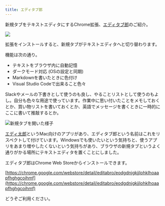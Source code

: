 ```yaml
---
title: エディタブ郎
---
```

新規タブをテキストエディタにするChrome拡張、[エディタブ郎](https://chrome.google.com/webstore/detail/editabro/eodgdnjgkjjlohklhoaapfhghgcoihmf)のご紹介。

![](https://lh3.googleusercontent.com/docs/ADP-6oEkaiSs3WjJEubnYrcKEd_3qqOeSvI7mmtG1gjwBLwLJ8I_MSAAwrx0ASkyTs_xNr4NNbZEoHIb52DwvZgeXRd4xHHjaObMNdgMTPXr89zFWoVxObuNZvnyktThId5MOrXMUp4h8u44G3Pm0K_0F5TujSpk8fEM-OILUBuRzIt9OjyfTxmlXXweUvn4Eo8PgD5pxG-Qms_YXB-9JSTw9eZSAr-8Ue7H8db3eiOkYnIVv8Lvq0GB8KYcYJYj7y-iAuiPyXsQ-Sh08KbwcQEZWSHaxf6VYGla8JbS5nrmAYvAoQM7mGOrvqJTMqSQ6AVK-3M9XoslBqdihL4o0YEweVs5UePPhzrWDC5Y4joBww9EPspzsS38bGPPeickYveE6bz3hDxWdeArVKIRSpIwj0c7-3tK_YGqMN_dAwmbRj0TR8wOp4hFE2ZIfpqNT33TUXY_B0sE_YHHIF4iYZ6CyFM7LN3DxRcq7avAH5FZffHbiFAfzPhVHHrxzHCBSBdEL_jiWnyG90RrgZAG34scOf7thpPbuWSjFTYNBqEgQ9lBWJCLAV5lFPVs6HaZ5WsmSiS07QEtR6O8eU9TJgj1mITO7cvIPXdxz8RoYGSRRq2_fzqELNI_2h-XGMaowYvQjKDpnz3y7_pGvfmWeDYYU3VtoOgI2Y7EtiCsFcaQHce0BLdmj37-shQNThsXf_lSElXOxYW_x5LvCpXI60YvOnjvxUABQBpAX5ZsicI6J5Mx0s_billkVWusZi4tiidcS56-pSz1VVnytnuQNOMWo2MNDp5lbjPHXECg1_JIK7N74Ye_clTaBFIDwU6JM3CaWkJKGBy_MjjZLbcSf6E2cC7wVnJ5jDuBDaoMKCClbDMx9VZeHDPV-157c4Exz-xw1td5fkwXGEUdhmt3J1CiMGECczGERp-5OS5JB5JwV98eK1fWssoWn-9Se-nqHWI8D9BRy-GudGeKScxBNbwTuQbqWPtbHMRV9pRq-Be5GRVg8bWjzCQZL6Bjs7R9JbKFNRG9j7x81irWkboY6yCHK5-WJbuxvrCJRqjdDnpC7qGKbUZXmFoCIzXUeLXvPD15_Cz6Nqzc8RMUTLkt9B5LuUD3R3GT9-npo4DVxNOcaBldCYEgkA_D7qpOz0V1pKwwUiGFgkJ0PJTUrZEy9udHF4IwbVK19GPscQdG7Kcxly9g2myy9nC-pWjrBr7x6ApwAmc0wRUfLhFC4OtGUEwuoiYvlcYdj-h6hHGVbdnN3jUlVDnfPw)

拡張をインストールすると、新規タブがテキストエディタへと切り替わります。

機能は次の通り。

*   テキストをブラウザ内に自動記憶
*   ダークモード対応 (OSの設定と同期)
*   Markdownを書いたときに色付け
*   Visual Studio Codeで出来ること色々

Slackやメールの下書きとして使うのも良し、やることリストとして使うのもよし。自分も色々な用途で使っています。作業中に思い付いたことをメモしておくとか、買い物リストを書いておくとか、英語でメッセージを書くときに一時的にここに書いて推敲するとか。

![](https://lh3.googleusercontent.com/docs/ADP-6oEpQS4ZaER7DDODEWaScWSODp-0qybp9bnx0lVlQInydeSfUXyCdA6aJLsz2BEFAn200R5ZevqYoKDrg6nnpTaVuRvbWkSwjhygIuGnGmv4-pJa73F6pJLS2yDm3qDFOgfMagt-wUX4bcJWc4O6Dxrjnk2ZS-sb1LL_PJk29lnfrY9F9F5T1npZwcDaaOvrrPKbwZwWBMoqYPyxjh0XxRL7_mRvFIITcqK6xWUjEJmv_JBcYyO1_PrEpAts7Q330_Xe1VPzfXfeJWOWWPP0Xpzjwo9GP-6xnhq4ChiD-ldTSh4adCY6Br8Z77OZFiEShx8Im0LgbUDhFab-8uws4RM3eOqbavHjKhtrhgXBgry2pQ1HoqZfmPqPfEXgnPvGXHzlWb48JPmpFH0It1TtI27uEbwNWDvRY-abY8Q0jY7RZpxbWcTuCXxcUn68q6aqoGV1xc16mG39_3Fp66EHohQmYtvF92Kmp9_XwZU5D7ESLGobTZIlmqrbtaGMC83kThmb9owAwoG1pF8_y-_0ZQ39XHSdKofFpo3Tf9OesLA5wnRV5I__fRbR8EYbFPry4bf1swTkZbQZgMo8ldTpSbnFOvtOGW96VxTBWeItRwNVA2Ik8h-bbCpHgApxJ4Oiprfu-2WxcOEhRbwws_FwCkdJfK8igts3lzeM3BBk-cKK1m7PVb6Xc_Y8fha94WwPXpP6al8K0ExB7O7zdyxfkN40g9gcsiuBOmpfniUpH2nltTh9ToHwdNFW3TK5UPKD783YSGFNxlWaqpeA98RyIqOZ7hdcxPBHbHQCSwhxYfMhV7ALCJF2fis9olOGy23kTsk4GR2N2kq8K23D0Dybz9hbQ40UX8PJxf0ZDbH0d4uHyP-37JvCB0TN_RoOe2Vgi1ab4Qjw7oqAZULrJj_VrnvUc3ybCPmbgk-5OMalgqHb-6TLlO1py-uq9DK3FbB_-TZAu1fBlPXNxk8ZaRNm-z0jOmwsf3sCccWsVzTCuU3YYBpdhbbzXNaHsCGqF89-LnbKi6x2lMImUfT18jM_Lvq0OuN-Db7Y3H98jFPT722jdpKU1dFMCVsACjMg4vXu7xENrbfJ2gFDXp0teAkFD2L4JNOq3NDfMN24haCfBkPhq2v_Kk8mATMZRokf5UoxXccCMnm3XbBEw5QomwchgVwnBLUJGXDBhXf--1m6D8TP7M1e2s04sz4Qj5fpmYx4Xg25U5AzkxhV_TWyDmYWYEvzqKFJSHv4PwtYOCQh_MDl2iG3Mg "新規タブを開いた様子")

[エディ太郎](https://editaro.com/)というMac向けのアプリがあり、エディタブ郎という名前はこれをリスペクトして付けています。Windowsでも使いたいという気持ちと、使うアプリをあまり増やしたくないという気持ちがあり、ブラウザの新規タブというよく通りがかる場所にテキストエディタを置くことにしました。

エディタブ郎はChrome Web Storeからインストールできます。

[https://chrome.google.com/webstore/detail/editabro/eodgdnjgkjjlohklhoaapfhghgcoihmf](https://chrome.google.com/webstore/detail/editabro/eodgdnjgkjjlohklhoaapfhghgcoihmf)

どうぞご利用ください。
